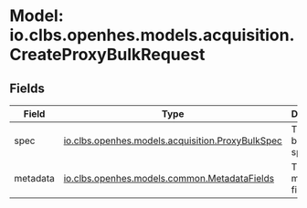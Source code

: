 # Model: io.clbs.openhes.models.acquisition.CreateProxyBulkRequest

## Fields

| Field | Type | Description |
| --- | --- | --- |
| spec | [io.clbs.openhes.models.acquisition.ProxyBulkSpec](model-io-clbs-openhes-models-acquisition-proxybulkspec.md) | The proxy bulk-job spec. |
| metadata | [io.clbs.openhes.models.common.MetadataFields](model-io-clbs-openhes-models-common-metadatafields.md) | The metadata fields. |

